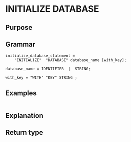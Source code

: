 # INITIALIZE DATABASE

## Purpose

## Grammar

```
initialize_database_statement = 
    "INITIALIZE"  "DATABASE" database_name [with_key]; 

database_name = IDENTIFIER  |  STRING; 

with_key = "WITH" "KEY" STRING ;

```

## Examples

```
```

## Explanation



## Return type



